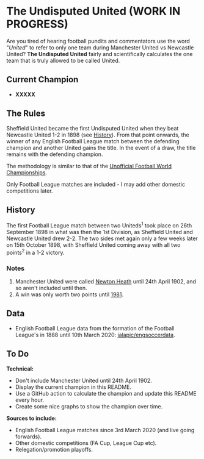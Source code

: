 # The Undisputed United (WORK IN PROGRESS)

Are you tired of hearing football pundits and commentators use the word "_United_" to refer to only one team during Manchester United vs Newcastle United? **The Undisputed United** fairly and scientifically calculates the one team that is truly allowed to be called United.


## Current Champion
 - **XXXXX**


## The Rules

Sheffield United became the first Undisputed United when they beat Newcastle United 1-2 in 1898 (see [History](#history)). From that point onwards, the winner of any English Football League match between the defending champion and another United gains the title. In the event of a draw, the title remains with the defending champion.

The methodology is similar to that of the [Unofficial Football World Championships](https://en.wikipedia.org/wiki/Unofficial_Football_World_Championships).

Only Football League matches are included - I may add other domestic competitions later.


## History
The first Football League match between two Uniteds<sup>1</sup> took place on 26th September 1898 in what was then the 1st Division, as Sheffield United and Newcastle United drew 2-2. The two sides met again only a few weeks later on 15th October 1898, with Sheffield United coming away with all two points<sup>2</sup> in a 1-2 victory.


### Notes
1. Manchester United were called [Newton Heath](https://en.wikipedia.org/wiki/History_of_Manchester_United_F.C._(1878%E2%80%931945)) until 24th April 1902, and so aren't included until then.
2. A win was only worth two points until [1981](https://en.wikipedia.org/wiki/Three_points_for_a_win#:~:text=It%20was%20introduced%20in%20England,as%20most%20national%20football%20leagues.).



## Data

 - English Football League data from the formation of the Football League's in 1888 until 10th March 2020:
[jalapic/engsoccerdata](https://github.com/jalapic/engsoccerdata/blob/master/data-raw/england.csv).



## To Do
**Technical:**
 - Don't include Manchester United until 24th April 1902.
 - Display the current champion in this README. 
 - Use a GitHub action to calculate the champion and update this README every hour.
 - Create some nice graphs to show the champion over time.

**Sources to include:**
 - English Football League matches since 3rd March 2020 (and live going forwards).
 - Other domestic competitions (FA Cup, League Cup etc).
 - Relegation/promotion playoffs.
